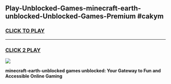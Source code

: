 
## Play-Unblocked-Games-minecraft-earth-unblocked-Unblocked-Games-Premium #cakym
<h3>
<a href="https://premium.freeplayer.one?title=minecraft-earth-unblocked&ref=12M">CLICK TO PLAY</a></h3>
<hr>

<h3>
<a href="https://premium.freeplayer.one?title=minecraft-earth-unblocked&ref=12M">CLICK 2 PLAY</a>
  
</h3>

<a href="https://premium.freeplayer.one?title=minecraft-earth-unblocked&ref=12M"><img src="https://clearcache.store/games.png"></a>


**minecraft-earth-unblocked games unblocked: Your Gateway to Fun and Accessible Online Gaming**

